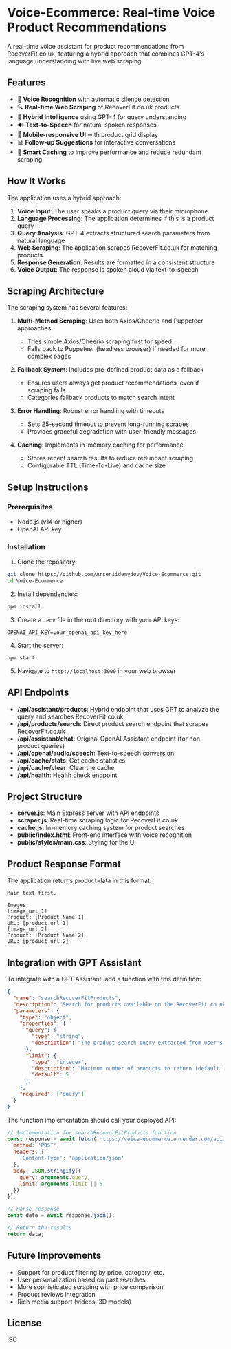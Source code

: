 # Voice-Ecommerce: Real-time Voice Product Recommendations

A real-time voice assistant for product recommendations from RecoverFit.co.uk, featuring a hybrid approach that combines GPT-4's language understanding with live web scraping.

## Features

- 🎤 **Voice Recognition** with automatic silence detection
- 🔍 **Real-time Web Scraping** of RecoverFit.co.uk products
- 🧠 **Hybrid Intelligence** using GPT-4 for query understanding
- 🔊 **Text-to-Speech** for natural spoken responses
- 📱 **Mobile-responsive UI** with product grid display
- 📊 **Follow-up Suggestions** for interactive conversations
- 💾 **Smart Caching** to improve performance and reduce redundant scraping

## How It Works

The application uses a hybrid approach:

1. **Voice Input**: The user speaks a product query via their microphone
2. **Language Processing**: The application determines if this is a product query 
3. **Query Analysis**: GPT-4 extracts structured search parameters from natural language
4. **Web Scraping**: The application scrapes RecoverFit.co.uk for matching products
5. **Response Generation**: Results are formatted in a consistent structure
6. **Voice Output**: The response is spoken aloud via text-to-speech

## Scraping Architecture

The scraping system has several features:

1. **Multi-Method Scraping**: Uses both Axios/Cheerio and Puppeteer approaches
   - Tries simple Axios/Cheerio scraping first for speed
   - Falls back to Puppeteer (headless browser) if needed for more complex pages
   
2. **Fallback System**: Includes pre-defined product data as a fallback
   - Ensures users always get product recommendations, even if scraping fails
   - Categories fallback products to match search intent

3. **Error Handling**: Robust error handling with timeouts
   - Sets 25-second timeout to prevent long-running scrapes
   - Provides graceful degradation with user-friendly messages

4. **Caching**: Implements in-memory caching for performance
   - Stores recent search results to reduce redundant scraping
   - Configurable TTL (Time-To-Live) and cache size

## Setup Instructions

### Prerequisites
- Node.js (v14 or higher)
- OpenAI API key

### Installation

1. Clone the repository:
```bash
git clone https://github.com/Arseniidemydov/Voice-Ecommerce.git
cd Voice-Ecommerce
```

2. Install dependencies:
```bash
npm install
```

3. Create a `.env` file in the root directory with your API keys:
```
OPENAI_API_KEY=your_openai_api_key_here
```

4. Start the server:
```bash
npm start
```

5. Navigate to `http://localhost:3000` in your web browser

## API Endpoints

- **/api/assistant/products**: Hybrid endpoint that uses GPT to analyze the query and searches RecoverFit.co.uk
- **/api/products/search**: Direct product search endpoint that scrapes RecoverFit.co.uk
- **/api/assistant/chat**: Original OpenAI Assistant endpoint (for non-product queries)
- **/api/openai/audio/speech**: Text-to-speech conversion
- **/api/cache/stats**: Get cache statistics
- **/api/cache/clear**: Clear the cache
- **/api/health**: Health check endpoint

## Project Structure

- **server.js**: Main Express server with API endpoints
- **scraper.js**: Real-time scraping logic for RecoverFit.co.uk
- **cache.js**: In-memory caching system for product searches
- **public/index.html**: Front-end interface with voice recognition
- **public/styles/main.css**: Styling for the UI

## Product Response Format

The application returns product data in this format:

```
Main text first.

Images:
[image_url_1]
Product: [Product Name 1]
URL: [product_url_1]
[image_url_2]
Product: [Product Name 2]
URL: [product_url_2]
```

## Integration with GPT Assistant

To integrate with a GPT Assistant, add a function with this definition:

```json
{
  "name": "searchRecoverFitProducts",
  "description": "Search for products available on the RecoverFit.co.uk website based on user requirements",
  "parameters": {
    "type": "object",
    "properties": {
      "query": {
        "type": "string",
        "description": "The product search query extracted from user's question"
      },
      "limit": {
        "type": "integer",
        "description": "Maximum number of products to return (default: 5)",
        "default": 5
      }
    },
    "required": ["query"]
  }
}
```

The function implementation should call your deployed API:

```javascript
// Implementation for searchRecoverFitProducts function
const response = await fetch('https://voice-ecommerce.onrender.com/api/products/search', {
  method: 'POST',
  headers: {
    'Content-Type': 'application/json'
  },
  body: JSON.stringify({
    query: arguments.query,
    limit: arguments.limit || 5
  })
});

// Parse response
const data = await response.json();

// Return the results
return data;
```

## Future Improvements

- Support for product filtering by price, category, etc.
- User personalization based on past searches
- More sophisticated scraping with price comparison
- Product reviews integration
- Rich media support (videos, 3D models)

## License

ISC
